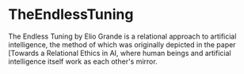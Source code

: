 # TheEndlessTuning
The Endless Tuning by Elio Grande is a relational approach to artificial intelligence, the method of which was originally depicted in the paper [Towards a Relational Ethics in AI, where human beings and artificial intelligence itself work as each other's mirror.
